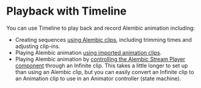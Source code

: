 # Playback with Timeline

You can use Timeline to play back and record Alembic animation including:

* Creating sequences [using Alembic clips](time_AlembicShot.md), including trimming times and adjusting clip-ins.
* Playing Alembic animation [using imported animation clips](time_ImportedClip.md).
* Playing Alembic animation by [controlling the Alembic Stream Player component](time_InfiniteClip.md) through an Infinite clip. This takes a little longer to set up than using an Alembic clip, but you can easily convert an Infinite clip to an Animation clip to use in an Animator controller (state machine).
